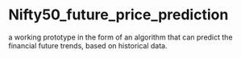 # Nifty50_future_price_prediction
a working prototype in the form of an algorithm that can predict the financial future trends, based on historical data.
